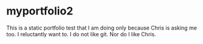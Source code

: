 # myportfolio2
This is a static portfolio test that I am doing only because Chris is asking me too. I reluctantly want to. I do not like git. Nor do I like Chris.